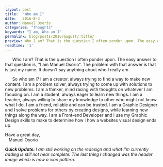 ```yaml
---
layout: post
title:  "Who am I"
date:   2016-8-3
author: Manuel Osorio
categories: "Thoughts"
keywords: "I am, Who am I"
permalink: blog/posts/2016/august/:title/
preview: Who I am? That is the question I often ponder upon. The easy answer to that question is, "I am Manuel Osorio". The problem with that answer is...
readtime: '1'
---
```

<!-- &nbsp;&nbsp;&nbsp;&nbsp;&nbsp;&nbsp;I often struggle to answer the question of who I am. When I am asked reply, "I am Manuel Osorio-", *Awkward Silence*. -->
&nbsp;&nbsp;&nbsp;&nbsp;&nbsp;&nbsp;Who I am? That is the question I often ponder upon. The easy answer to that question is, "I am Manuel Osorio". The problem with that answer is that is just my name. It doesn't say anything about who I really am.

&nbsp;&nbsp;&nbsp;&nbsp;&nbsp;&nbsp;So who am I? I am a creator, always trying to find a way to make new content. I am a problem solver, always trying to come up with solutions to new problems. I am a thinker, mind racing with thoughts on whatever I am focusing on. I am a student, always eager to learn new things. I am a teacher, always willing to share my knowledge to other who might not know what I do. I am a friend, reliable and can be trusted. I am a Graphic Designer and I solve problems for others by creating designs, while learning new things along the way. I am a Front-end Developer and I use my Graphic Design skills to make to determine how I how a websites visual design ends up.

Have a great day, <br />
&nbsp;&nbsp;&nbsp;Manuel Osorio

***Quick Update:** I am still working on the redesign and what I'm currently adding is still not near complete. The last thing I changed was the header image which is now a icon pattern.*
